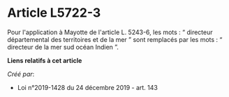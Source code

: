 # Article L5722-3

Pour l'application à Mayotte de l'article L. 5243-6, les mots : “ directeur départemental des territoires et de la mer ” sont
remplacés par les mots : “ directeur de la mer sud océan Indien ”.

**Liens relatifs à cet article**

_Créé par_:

  - Loi n°2019-1428 du 24 décembre 2019 - art. 143
